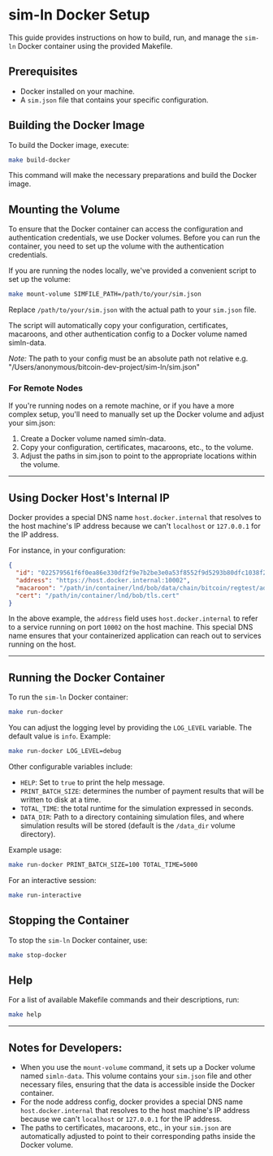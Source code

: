 # sim-ln Docker Setup

This guide provides instructions on how to build, run, and manage the `sim-ln` Docker container using the provided Makefile.

## Prerequisites

- Docker installed on your machine.
- A `sim.json` file that contains your specific configuration.

## Building the Docker Image

To build the Docker image, execute:

```bash
make build-docker
```

This command will make the necessary preparations and build the Docker image.

## Mounting the Volume

To ensure that the Docker container can access the configuration and authentication credentials, we use Docker volumes. Before you can run the container, you need to set up the volume with the authentication credentials.

If you are running the nodes locally, we've provided a convenient script to set up the volume:

```bash
make mount-volume SIMFILE_PATH=/path/to/your/sim.json
```

Replace `/path/to/your/sim.json` with the actual path to your `sim.json` file.

The script will automatically copy your configuration, certificates, macaroons, and other authentication config to a Docker volume named simln-data.

*Note:* The path to your config must be an absolute path not relative e.g. "/Users/anonymous/bitcoin-dev-project/sim-ln/sim.json"

### For Remote Nodes

If you're running nodes on a remote machine, or if you have a more complex setup, you'll need to manually set up the Docker volume and adjust your sim.json:

1. Create a Docker volume named simln-data.
2. Copy your configuration, certificates, macaroons, etc., to the volume.
3. Adjust the paths in sim.json to point to the appropriate locations within the volume.

---

## Using Docker Host's Internal IP

Docker provides a special DNS name `host.docker.internal` that resolves to the host machine's IP address because we can't `localhost` or `127.0.0.1` for the IP address.

For instance, in your configuration:

```json
{
  "id": "022579561f6f0ea86e330df2f9e7b2be3e0a53f8552f9d5293b80dfc1038f2f66d",
  "address": "https://host.docker.internal:10002",
  "macaroon": "/path/in/container/lnd/bob/data/chain/bitcoin/regtest/admin.macaroon",
  "cert": "/path/in/container/lnd/bob/tls.cert"
}
```

In the above example, the `address` field uses `host.docker.internal` to refer to a service running on port `10002` on the host machine. This special DNS name ensures that your containerized application can reach out to services running on the host.

---

## Running the Docker Container

To run the `sim-ln` Docker container:

```bash
make run-docker
```

You can adjust the logging level by providing the `LOG_LEVEL` variable. The default value is `info`. Example:

```bash
make run-docker LOG_LEVEL=debug
```

Other configurable variables include:

- `HELP`: Set to `true` to print the help message.
- `PRINT_BATCH_SIZE`: determines the number of payment results that will be written to disk at a time.
- `TOTAL_TIME`: the total runtime for the simulation expressed in seconds.
- `DATA_DIR`: Path to a directory containing simulation files, and where simulation results will be stored (default is the `/data_dir` volume directory).

Example usage:

```bash
make run-docker PRINT_BATCH_SIZE=100 TOTAL_TIME=5000
```

For an interactive session:

```bash
make run-interactive
```

## Stopping the Container

To stop the `sim-ln` Docker container, use:

```bash
make stop-docker
```

## Help

For a list of available Makefile commands and their descriptions, run:

```bash
make help
```

---

## Notes for Developers:

- When you use the `mount-volume` command, it sets up a Docker volume named `simln-data`. This volume contains your `sim.json` file and other necessary files, ensuring that the data is accessible inside the Docker container.
- For the node address config, docker provides a special DNS name `host.docker.internal` that resolves to the host machine's IP address because we can't `localhost` or `127.0.0.1` for the IP address.
- The paths to certificates, macaroons, etc., in your `sim.json` are automatically adjusted to point to their corresponding paths inside the Docker volume.
